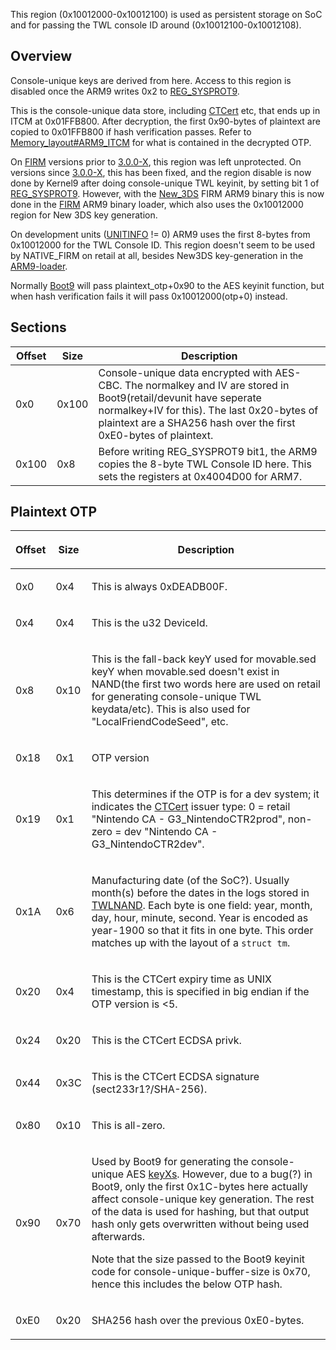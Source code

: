 This region (0x10012000-0x10012100) is used as persistent storage on SoC
and for passing the TWL console ID around (0x10012100-0x10012108).

## Overview

Console-unique keys are derived from here. Access to this region is
disabled once the ARM9 writes 0x2 to [REG_SYSPROT9](CONFIG "wikilink").

This is the console-unique data store, including
[CTCert](CTCert "wikilink") etc, that ends up in ITCM at 0x01FFB800.
After decryption, the first 0x90-bytes of plaintext are copied to
0x01FFB800 if hash verification passes. Refer to
[Memory_layout#ARM9_ITCM](Memory_layout#ARM9_ITCM "wikilink") for what
is contained in the decrypted OTP.

On [FIRM](FIRM "wikilink") versions prior to
[3.0.0-X](3.0.0-6 "wikilink"), this region was left unprotected. On
versions since [3.0.0-X](3.0.0-6 "wikilink"), this has been fixed, and
the region disable is now done by Kernel9 after doing console-unique TWL
keyinit, by setting bit 1 of [REG_SYSPROT9](CONFIG "wikilink"). However,
with the [New_3DS](New_3DS "wikilink") FIRM ARM9 binary this is now done
in the [FIRM](FIRM "wikilink") ARM9 binary loader, which also uses the
0x10012000 region for New 3DS key generation.

On development units ([UNITINFO](CONFIG "wikilink") != 0) ARM9 uses the
first 8-bytes from 0x10012000 for the TWL Console ID. This region
doesn't seem to be used by NATIVE_FIRM on retail at all, besides New3DS
key-generation in the [ARM9-loader](FIRM "wikilink").

Normally [Boot9](Bootloader "wikilink") will pass plaintext_otp+0x90 to
the AES keyinit function, but when hash verification fails it will pass
0x10012000(otp+0) instead.

## Sections

| Offset | Size  | Description                                                                                                                                                                                                                          |
|--------|-------|--------------------------------------------------------------------------------------------------------------------------------------------------------------------------------------------------------------------------------------|
| 0x0    | 0x100 | Console-unique data encrypted with AES-CBC. The normalkey and IV are stored in Boot9(retail/devunit have seperate normalkey+IV for this). The last 0x20-bytes of plaintext are a SHA256 hash over the first 0xE0-bytes of plaintext. |
| 0x100  | 0x8   | Before writing REG_SYSPROT9 bit1, the ARM9 copies the 8-byte TWL Console ID here. This sets the registers at 0x4004D00 for ARM7.                                                                                                     |

## Plaintext OTP

<table>
<thead>
<tr class="header">
<th><p>Offset</p></th>
<th><p>Size</p></th>
<th><p>Description</p></th>
</tr>
</thead>
<tbody>
<tr class="odd">
<td><p>0x0</p></td>
<td><p>0x4</p></td>
<td><p>This is always 0xDEADB00F.</p></td>
</tr>
<tr class="even">
<td><p>0x4</p></td>
<td><p>0x4</p></td>
<td><p>This is the u32 DeviceId.</p></td>
</tr>
<tr class="odd">
<td><p>0x8</p></td>
<td><p>0x10</p></td>
<td><p>This is the fall-back keyY used for movable.sed keyY when
movable.sed doesn't exist in NAND(the first two words here are used on
retail for generating console-unique TWL keydata/etc). This is also used
for "LocalFriendCodeSeed", etc.</p></td>
</tr>
<tr class="even">
<td><p>0x18</p></td>
<td><p>0x1</p></td>
<td><p>OTP version</p></td>
</tr>
<tr class="odd">
<td><p>0x19</p></td>
<td><p>0x1</p></td>
<td><p>This determines if the OTP is for a dev system; it indicates the
<a href="CTCert" title="wikilink">CTCert</a> issuer type: 0 = retail
"Nintendo CA - G3_NintendoCTR2prod", non-zero = dev "Nintendo CA -
G3_NintendoCTR2dev".</p></td>
</tr>
<tr class="even">
<td><p>0x1A</p></td>
<td><p>0x6</p></td>
<td><p>Manufacturing date (of the SoC?). Usually month(s) before the
dates in the logs stored in <a href="Flash_Filesystem"
title="wikilink">TWLNAND</a>. Each byte is one field: year, month, day,
hour, minute, second. Year is encoded as year-1900 so that it fits in
one byte. This order matches up with the layout of a
<code>struct tm</code>.</p></td>
</tr>
<tr class="odd">
<td><p>0x20</p></td>
<td><p>0x4</p></td>
<td><p>This is the CTCert expiry time as UNIX timestamp, this is
specified in big endian if the OTP version is &lt;5.</p></td>
</tr>
<tr class="even">
<td><p>0x24</p></td>
<td><p>0x20</p></td>
<td><p>This is the CTCert ECDSA privk.</p></td>
</tr>
<tr class="odd">
<td><p>0x44</p></td>
<td><p>0x3C</p></td>
<td><p>This is the CTCert ECDSA signature (sect233r1?/SHA-256).</p></td>
</tr>
<tr class="even">
<td><p>0x80</p></td>
<td><p>0x10</p></td>
<td><p>This is all-zero.</p></td>
</tr>
<tr class="odd">
<td><p>0x90</p></td>
<td><p>0x70</p></td>
<td><p>Used by Boot9 for generating the console-unique AES <a
href="AES_Registers" title="wikilink">keyXs</a>. However, due to a
bug(?) in Boot9, only the first 0x1C-bytes here actually affect
console-unique key generation. The rest of the data is used for hashing,
but that output hash only gets overwritten without being used
afterwards.</p>
<p>Note that the size passed to the Boot9 keyinit code for
console-unique-buffer-size is 0x70, hence this includes the below OTP
hash.</p></td>
</tr>
<tr class="even">
<td><p>0xE0</p></td>
<td><p>0x20</p></td>
<td><p>SHA256 hash over the previous 0xE0-bytes.</p></td>
</tr>
</tbody>
</table>